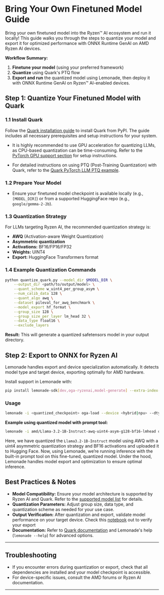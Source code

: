 # Bring Your Own Finetuned Model Guide

Bring your own finetuned model into the Ryzen™ AI ecosystem and run it locally! This guide walks you through the steps to quantize your model and export it for optimized performance with ONNX Runtime GenAI on AMD Ryzen AI devices.

**Workflow Summary:**

1. **Finetune your model** (using your preferred framework)
2. **Quantize** using Quark's PTQ flow
3. **Export and run** the quantized model using Lemonade, then deploy it with ONNX Runtime GenAI on Ryzen™ AI-enabled devices.

## Step 1: Quantize Your Finetuned Model with Quark

### 1.1 Install Quark

Follow the [Quark installation guide](https://quark.docs.amd.com/latest/install.html) to install Quark from PyPI. The guide includes all necessary prerequisites and setup instructions for your system.

- It is highly recommended to use GPU acceleration for quantizing LLMs, as CPU-based quantization can be time-consuming. Refer to the [PyTorch GPU support section](https://quark.docs.amd.com/latest/install.html#install-pytorch-with-gpu-support) for setup instructions.

- For detailed instructions on using PTQ (Post-Training Quantization) with Quark, refer to the [Quark PyTorch LLM PTQ example](https://quark.docs.amd.com/latest/pytorch/example_quark_torch_llm_ptq.html).


### 1.2 Prepare Your Model

- Ensure your finetuned model checkpoint is available locally (e.g., `[MODEL_DIR]`) or from a supported HuggingFace repo (e.g., `google/gemma-2-2b`).

### 1.3 Quantization Strategy

For LLMs targeting Ryzen AI, the recommended quantization strategy is:

- **AWQ** (Activation-aware Weight Quantization)
- **Asymmetric quantization**
- **Activations:** BF16/FP16/FP32
- **Weights:** UINT4
- **Export:** HuggingFace Transformers format 

### 1.4 Example Quantization Commands

```bash
python quantize_quark.py --model_dir $MODEL_DIR \
    --output_dir <path/to/output/model> \
    --quant_scheme w_uint4_per_group_asym \
    --num_calib_data 128 \
    --quant_algo awq \
    --dataset pileval_for_awq_benchmark \
    --model_export hf_format \
    --group_size 128 \
    --group_size_per_layer lm_head 32 \
    --data_type float16 \
    --exclude_layers
```

**Result:** This will generate a quantized safetensors model in your output directory.

## Step 2: Export to ONNX for Ryzen AI

Lemonade handles export and device specialization automatically. It detects model type and target device, exporting optimally for AMD hardware.

Install support in Lemonade with:

```bash
pip install lemonade-sdk[dev,oga-ryzenai,model-generate] --extra-index-url https://pypi.amd.com/simple
```

### Usage

```bash
lemonade -i <quantized_checkpoint> oga-load --device <hybrid|npu> --dtype int4 [options]
```

**Example using quantized model with prompt tool:**

```bash
lemonade -i amd/Llama-3.2-1B-Instruct-awq-uint4-asym-g128-bf16-lmhead oga-load --device hybrid --dtype int4 llm-prompt -p "Alice and Bob" --max-new-tokens 10
```

Here, we have quantized the `Llama3.2-1B-Instruct` model using AWQ with a uint4 asymmetric quantization strategy and BF16 activations and uploaded it to Hugging Face. Now, using Lemonade, we’re running inference with the built-in prompt tool on this fine-tuned, quantized model. Under the hood, Lemonade handles model export and optimization to ensure optimal inference.


## Best Practices & Notes

- **Model Compatibility:** Ensure your model architecture is supported by Ryzen AI and Quark. Refer to the [supported model list](https://ryzenai.docs.amd.com/en/latest/llm/overview.html#featured-llms) for details.
- **Quantization Parameters:** Adjust group size, data type, and quantization scheme as needed for your use case.
- **Output Verification:** After quantization and export, validate model performance on your target device. Check this [notebook](https://github.com/lemonade-sdk/lemonade/blob/main/examples/notebooks/lemonade_model_validation.ipynb) out to verify your export
- **Documentation:** Refer to [Quark documentation](https://quark.docs.amd.com/latest/) and Lemonade's help (`lemonade --help`) for advanced options.

---

## Troubleshooting

- If you encounter errors during quantization or export, check that all dependencies are installed and your model checkpoint is accessible.
- For device-specific issues, consult the AMD forums or Ryzen AI documentation.

---

<!--This file was originally licensed under Apache 2.0. It has been modified.
Modifications Copyright (c) 2025 AMD-->
